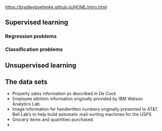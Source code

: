 https://bradleyboehmke.github.io/HOML/intro.html

##  Supervised learning

###  Regression problems

### Classification problems

## Unsupervised learning

## The data sets

- Property sales information as described in De Cock
- Employee attrition information originally provided by IBM Watson Analytics Lab.
- Image information for handwritten numbers originally presented to AT&T Bell Lab’s to help build automatic mail-sorting machines for the USPS
- Grocery items and quantities purchased
- 
